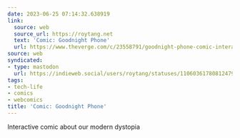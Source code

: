 ```yaml
---
date: 2023-06-25 07:14:32.638919
link:
  source: web
  source_url: https://roytang.net
  text: 'Comic: Goodnight Phone'
  url: https://www.theverge.com/c/23558791/goodnight-phone-comic-interactive-gina-wynbrandt
source: web
syndicated:
- type: mastodon
  url: https://indieweb.social/users/roytang/statuses/110603617808124792
tags:
- tech-life
- comics
- webcomics
title: 'Comic: Goodnight Phone'
---
```


Interactive comic about our modern dystopia